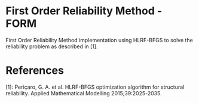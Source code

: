 # First Order Reliability Method - FORM
First Order Reliability Method implementation using HLRF-BFGS to solve the reliability problem as described in [1].

# References

[1]: Periçaro, G. A. et al. HLRF-BFGS optimization algorithm for structural reliability. Applied Mathematical Modelling 2015;39:2025-2035.
